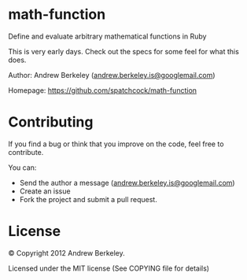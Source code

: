 math-function
=============

Define and evaluate arbitrary mathematical functions in Ruby

This is very early days. Check out the specs for some feel for what this does.

Author: Andrew Berkeley (andrew.berkeley.is@googlemail.com)

Homepage: https://github.com/spatchcock/math-function


Contributing
============

If you find a bug or think that you improve on the code, feel free to contribute.

You can:

* Send the author a message (andrew.berkeley.is@googlemail.com)
* Create an issue
* Fork the project and submit a pull request.


License
=======

© Copyright 2012 Andrew Berkeley.

Licensed under the MIT license (See COPYING file for details)